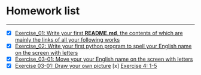 # Homework list
***
- [x] [Exercise_01: Write your first **README.md**, the contents of which are mainly the links of all your following works](https://github.com/gmd3250679/compuational_physics_N2014301020111/edit/master/README.md)
- [x] [Exercise_02: Write your first python program to spell your English name on the screen with letters](https://github.com/gmd3250679/compuational_physics_N2014301020111/blob/master/The%20Second%20Exercise:%20Print%20your%20name%20on%20the%20screen)
- [x] [Exercise_03-01: Move your your English name on the screen with letters](https://github.com/gmd3250679/compuational_physics_N2014301020111/blob/master/Exercise_03(1).py)
- [x] [Exercise 03-01: Draw your own picture](https://github.com/gmd3250679/compuational_physics_N2014301020111/blob/master/Exercise_03(2).py)
[x] [Exercise 4: 1-5](https://github.com/gmd3250679/compuational_physics_N2014301020111/blob/master/Exercise(4).md)
